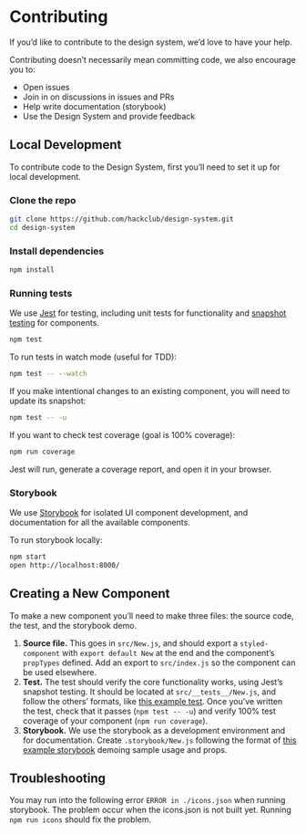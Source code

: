 # Contributing

If you’d like to contribute to the design system, we’d love to have your help.

Contributing doesn’t necessarily mean committing code, we also encourage you to:

* Open issues
* Join in on discussions in issues and PRs
* Help write documentation (storybook)
* Use the Design System and provide feedback

## Local Development

To contribute code to the Design System, first you’ll need to set it up for local development.

### Clone the repo

```sh
git clone https://github.com/hackclub/design-system.git
cd design-system
```

### Install dependencies

```sh
npm install
```

### Running tests

We use [Jest][jest] for testing, including unit tests for functionality and [snapshot testing][snapshots] for components.

```sh
npm test
```

To run tests in watch mode (useful for TDD):

```sh
npm test -- --watch
```

If you make intentional changes to an existing component, you will need to update its snapshot:

```sh
npm test -- -u
```

If you want to check test coverage (goal is 100% coverage):

```sh
npm run coverage
```

Jest will run, generate a coverage report, and open it in your browser.

### Storybook

We use [Storybook][storybook] for isolated UI component development, and
documentation for all the available components.

To run storybook locally:

```sh
npm start
open http://localhost:8000/
```

## Creating a New Component

To make a new component you’ll need to make three files: the source code,
the test, and the storybook demo.

1. **Source file.** This goes in `src/New.js`, and should export a
   `styled-component` with `export default New` at the end and the component’s
   `propTypes` defined. Add an export to `src/index.js` so the component can be
   used elsewhere.
2. **Test.** The test should verify the core functionality works, using
   Jest’s snapshot testing. It should be located at `src/__tests__/New.js`,
   and follow the others’ formats, like [this example test][example_test].
   Once you’ve written the test, check that it passes (`npm test -- -u`) and
   verify 100% test coverage of your component (`npm run coverage`).
3. **Storybook.** We use the storybook as a development environment and for
   documentation. Create `.storybook/New.js` following the format of
   [this example storybook][example_storybook] demoing sample usage and props.

## Troubleshooting

You may run into the following error `ERROR in ./icons.json` when running storybook. The problem occur when the icons.json is not built yet. Running `npm run icons` should fix the problem.

[jest]: https://facebook.github.io/jest/
[snapshots]: https://facebook.github.io/jest/docs/en/snapshot-testing.html#content
[storybook]: https://storybook.js.org
[example_test]: ../src/__tests__/Badge.js
[example_storybook]: ../.storybook/Badge.js
